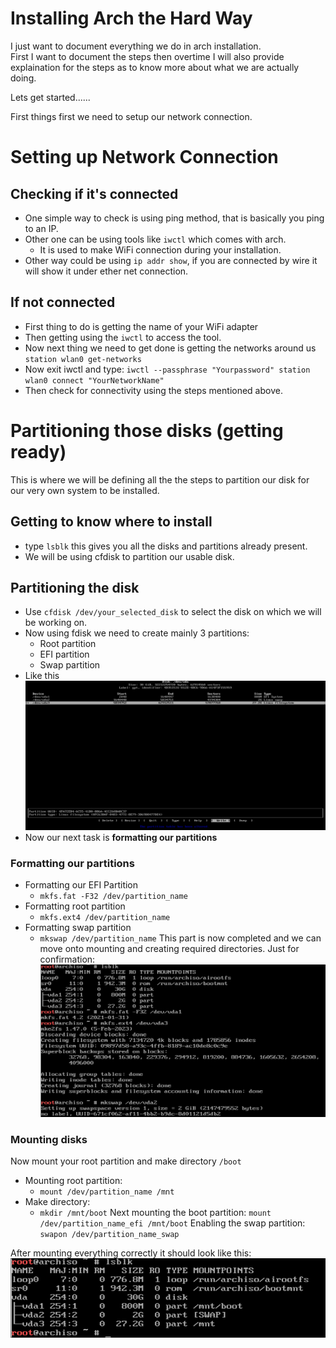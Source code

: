 # Installing Arch the Hard Way

I just want to document everything we do in arch installation.\
First I want to document the steps then overtime I will also provide explaination for the steps as to know more about what we are actually doing.

Lets get started......

First things first we need to setup our network connection.

# Setting up Network Connection

## Checking if it's connected 

- One simple way to check is using ping method, that is basically you ping to an IP.
- Other one can be using tools like `iwctl` which comes with arch.
	- It is used to make WiFi connection during your installation.
- Other way could be using `ip addr show`, if you are connected by wire it will show it under ether net connection.

## If not connected 

- First thing to do is getting the name of your WiFi adapter 
- Then getting using the `iwctl` to access the tool.
- Now next thing we need to get done is getting the networks around us 
	`station wlan0 get-networks`
- Now exit iwctl and type: 
	`iwctl --passphrase "Yourpassword" station wlan0 connect "YourNetworkName"`
- Then check for connectivity using the steps mentioned above.

# Partitioning those disks (getting ready)

This is where we will be defining all the the steps to partition our disk for our very own system to be installed.

## Getting to know where to install

- type `lsblk` this gives you all the disks and partitions already present.
- We will be using cfdisk to partition our usable disk.

## Partitioning the disk

- Use `cfdisk /dev/your_selected_disk` to select the disk on which we will be working on.
- Now using fdisk we need to create mainly 3 partitions:
	- Root partition
	- EFI partition
	- Swap partition
- Like this
	![](./images/Pasted%20image%2020240513193338.png)
- Now our next task is **formatting our partitions** 

### Formatting our partitions

- Formatting our EFI Partition
	- `mkfs.fat -F32 /dev/partition_name`
- Formatting root partition
	- `mkfs.ext4 /dev/partition_name`
- Formatting swap partition
	- `mkswap /dev/partition_name`
This part is now completed and we can move onto mounting and creating required directories.
Just for confirmation: 
![](./images/Pasted%20image%2020240513194254.png)

### Mounting disks 

Now mount your root partition and make directory `/boot`
- Mounting root partition: 
	- `mount /dev/partition_name /mnt`
- Make directory:
	- `mkdir /mnt/boot`
Next mounting the boot partition: `mount /dev/partition_name_efi /mnt/boot`
Enabling the swap partition: `swapon /dev/partition_name_swap`

After mounting everything correctly it should look like this:
![](./images/Pasted%20image%2020240513195014.png)


